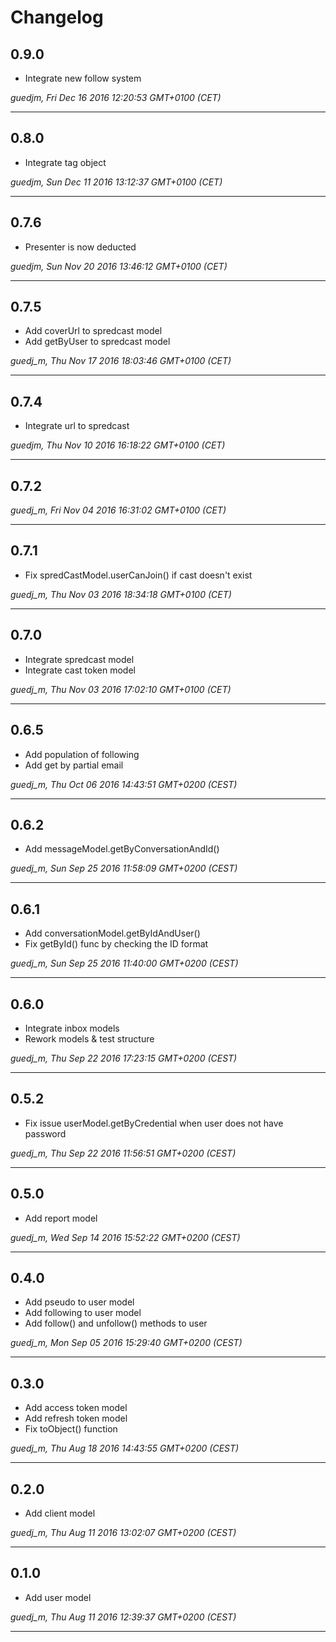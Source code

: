# Changelog

## 0.9.0

* Integrate new follow system

*guedjm, Fri Dec 16 2016 12:20:53 GMT+0100 (CET)*

---
## 0.8.0

* Integrate tag object

*guedjm, Sun Dec 11 2016 13:12:37 GMT+0100 (CET)*

---
## 0.7.6

* Presenter is now deducted

*guedjm, Sun Nov 20 2016 13:46:12 GMT+0100 (CET)*

---
## 0.7.5

* Add coverUrl to spredcast model
* Add getByUser to spredcast model

*guedj_m, Thu Nov 17 2016 18:03:46 GMT+0100 (CET)*

---
## 0.7.4

* Integrate url to spredcast

*guedjm, Thu Nov 10 2016 16:18:22 GMT+0100 (CET)*

---
## 0.7.2


*guedj_m, Fri Nov 04 2016 16:31:02 GMT+0100 (CET)*

---
## 0.7.1

* Fix spredCastModel.userCanJoin() if cast doesn't exist

*guedj_m, Thu Nov 03 2016 18:34:18 GMT+0100 (CET)*

---
## 0.7.0

* Integrate spredcast model
* Integrate cast token model

*guedj_m, Thu Nov 03 2016 17:02:10 GMT+0100 (CET)*

---
## 0.6.5

* Add population of following
* Add get by partial email

*guedj_m, Thu Oct 06 2016 14:43:51 GMT+0200 (CEST)*

---
## 0.6.2

* Add messageModel.getByConversationAndId()

*guedj_m, Sun Sep 25 2016 11:58:09 GMT+0200 (CEST)*

---
## 0.6.1

* Add conversationModel.getByIdAndUser()
* Fix getById() func by checking the ID format

*guedj_m, Sun Sep 25 2016 11:40:00 GMT+0200 (CEST)*

---
## 0.6.0

* Integrate inbox models
* Rework models & test structure

*guedj_m, Thu Sep 22 2016 17:23:15 GMT+0200 (CEST)*

---
## 0.5.2

* Fix issue userModel.getByCredential when user does not have password

*guedj_m, Thu Sep 22 2016 11:56:51 GMT+0200 (CEST)*

---
## 0.5.0

* Add report model

*guedj_m, Wed Sep 14 2016 15:52:22 GMT+0200 (CEST)*

---
## 0.4.0

* Add pseudo to user model
* Add following to user model
* Add follow() and unfollow() methods to user 

*guedj_m, Mon Sep 05 2016 15:29:40 GMT+0200 (CEST)*

---
## 0.3.0

* Add access token model
* Add refresh token model
* Fix toObject() function

*guedj_m, Thu Aug 18 2016 14:43:55 GMT+0200 (CEST)*

---
## 0.2.0

* Add client model

*guedj_m, Thu Aug 11 2016 13:02:07 GMT+0200 (CEST)*

---
## 0.1.0

* Add user model

*guedj_m, Thu Aug 11 2016 12:39:37 GMT+0200 (CEST)*

---
